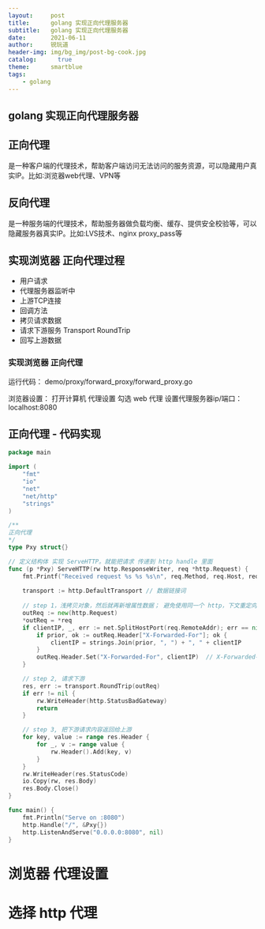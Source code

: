 ```yaml
---
layout:     post
title:      golang 实现正向代理服务器
subtitle:   golang 实现正向代理服务器
date:       2021-06-11
author:     锐玩道
header-img: img/bg_img/post-bg-cook.jpg
catalog:      true
theme:      smartblue
tags:
    - golang
---
```

## golang 实现正向代理服务器


## 正向代理
是一种客户端的代理技术，帮助客户端访问无法访问的服务资源，可以隐藏用户真实IP。比如∶浏览器web代理、VPN等

## 反向代理
是一种服务端的代理技术，帮助服务器做负载均衡、缓存、提供安全校验等，可以隐藏服务器真实IP。比如:LVS技术、nginx proxy_pass等

## 实现浏览器 正向代理过程
- 用户请求
- 代理服务器监听中
- 上游TCP连接
- 回调方法
- 拷贝请求数据    
- 请求下游服务 Transport RoundTrip
- 回写上游数据

### 实现浏览器 正向代理
运行代码： demo/proxy/forward_proxy/forward_proxy.go

浏览器设置： 打开计算机 代理设置
勾选 web 代理
设置代理服务器ip/端口：localhost:8080


## 正向代理 - 代码实现
```go
package main

import (
	"fmt"
	"io"
	"net"
	"net/http"
	"strings"
)

/**
正向代理
*/
type Pxy struct{}

// 定义结构体 实现 ServeHTTP。就能把请求 传递到 http handle 里面
func (p *Pxy) ServeHTTP(rw http.ResponseWriter, req *http.Request) {
	fmt.Printf("Received request %s %s %s\n", req.Method, req.Host, req.RemoteAddr)
	
	transport := http.DefaultTransport // 数据链接词
	
	// step 1，浅拷贝对象，然后就再新增属性数据； 避免使用同一个 http，下文重定向是被影响
	outReq := new(http.Request)
	*outReq = *req
	if clientIP, _, err := net.SplitHostPort(req.RemoteAddr); err == nil {
		if prior, ok := outReq.Header["X-Forwarded-For"]; ok {
			clientIP = strings.Join(prior, ", ") + ", " + clientIP
		}
		outReq.Header.Set("X-Forwarded-For", clientIP)	// X-Forwarded-For 设置远程代理 ip
	}

	// step 2, 请求下游
	res, err := transport.RoundTrip(outReq)
	if err != nil {
		rw.WriteHeader(http.StatusBadGateway)
		return
	}

	// step 3, 把下游请求内容返回给上游
	for key, value := range res.Header {
		for _, v := range value {
			rw.Header().Add(key, v)
		}
	}
	rw.WriteHeader(res.StatusCode)
	io.Copy(rw, res.Body)
	res.Body.Close()
}

func main() {
	fmt.Println("Serve on :8080")
	http.Handle("/", &Pxy{})
	http.ListenAndServe("0.0.0.0:8080", nil)
}
```


# 浏览器 代理设置

# 选择 http 代理

